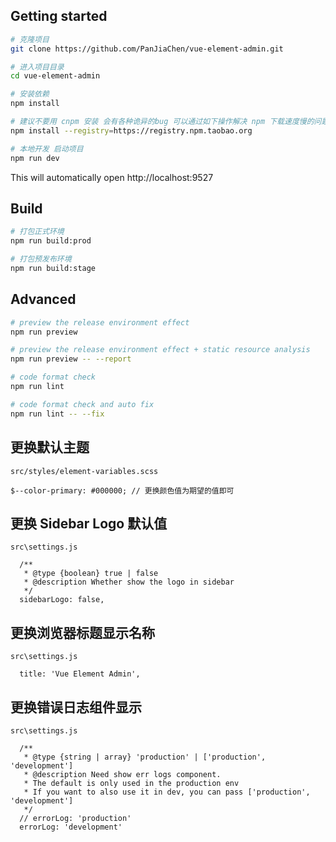 
## Getting started

```bash
# 克隆项目
git clone https://github.com/PanJiaChen/vue-element-admin.git

# 进入项目目录
cd vue-element-admin

# 安装依赖
npm install

# 建议不要用 cnpm 安装 会有各种诡异的bug 可以通过如下操作解决 npm 下载速度慢的问题
npm install --registry=https://registry.npm.taobao.org

# 本地开发 启动项目
npm run dev

```

This will automatically open http://localhost:9527

## Build

```bash
# 打包正式环境
npm run build:prod

# 打包预发布环境
npm run build:stage
```

## Advanced

```bash
# preview the release environment effect
npm run preview

# preview the release environment effect + static resource analysis
npm run preview -- --report

# code format check
npm run lint

# code format check and auto fix
npm run lint -- --fix
```

## 更换默认主题

``````
src/styles/element-variables.scss

$--color-primary: #000000; // 更换颜色值为期望的值即可
``````

## 更换 Sidebar Logo 默认值

``````
src\settings.js

  /**
   * @type {boolean} true | false
   * @description Whether show the logo in sidebar
   */
  sidebarLogo: false,
``````

## 更换浏览器标题显示名称

``````
src\settings.js

  title: 'Vue Element Admin',
``````

## 更换错误日志组件显示

``````
src\settings.js

  /**
   * @type {string | array} 'production' | ['production', 'development']
   * @description Need show err logs component.
   * The default is only used in the production env
   * If you want to also use it in dev, you can pass ['production', 'development']
   */
  // errorLog: 'production'
  errorLog: 'development'
``````




